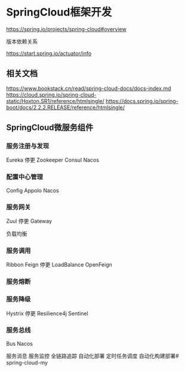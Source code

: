 # SpringCloud框架开发
https://spring.io/projects/spring-cloud#overview

版本依赖关系 

https://start.spring.io/actuator/info

## 相关文档
https://www.bookstack.cn/read/spring-cloud-docs/docs-index.md
https://cloud.spring.io/spring-cloud-static/Hoxton.SR1/reference/htmlsingle/
https://docs.spring.io/spring-boot/docs/2.2.2.RELEASE/reference/htmlsingle/

## SpringCloud微服务组件
### 服务注册与发现
Eureka 停更
Zookeeper
Consul
Nacos

### 配置中心管理
Config
Appolo
Nacos

### 服务网关
Zuul 停更
Gateway

负载均衡
### 服务调用
Ribbon
Feign 停更
LoadBalance
OpenFeign

### 服务熔断
### 服务降级
Hystrix 停更
Resilience4j
Sentinel

### 服务总线
Bus
Nacos

服务消息
服务监控
全链路追踪
自动化部署
定时任务调度
自动化构建部署# spring-cloud-my
